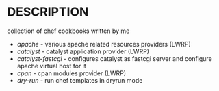 DESCRIPTION
===========

collection of chef cookbooks written by me

- *apache* - various apache related resources providers (LWRP)
- *catalyst* - catalyst application provider (LWRP)
- *catalyst-fastcgi* - configures catalyst as fastcgi server and configure apache virtual host for it
- *cpan* - cpan modules provider (LWRP)
- *dry-run* - run chef templates in dryrun mode






